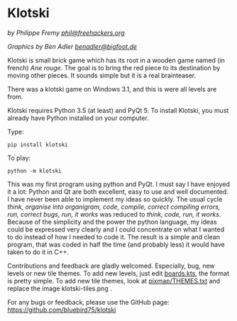 # Klotski

*by Philippe Fremy <phil@freehackers.org>*

*Graphics by Ben Adler <benadler@bigfoot.de>*

Klotski is small brick game which has its root in a wooden game named (in french) *Ane rouge*.  The goal is to bring the red piece to its destination by moving other pieces. It sounds simple but it is a real brainteaser.

There was a klotski game on Windows 3.1, and this is were all levels are from. 

Klotski requires Python 3.5 (at least) and PyQt 5. To install Klotski, you must already have Python installed on your computer. 

Type: 

    pip install klotski
    
To play:

    python -m klotski




This was my first program using python and PyQt. I must say I have enjoyed it a lot: Python and Qt are both excellent, easy to use and well documented. I have never been able to implement my ideas so quickly. The usual cycle *think, organise into organigram, code, compile, correct compiling errors, run, correct bugs, run, it works* was reduced to *think, code, run, it works*. Because of the simplicity and the power the python language, my ideas could be expressed very clearly and I could concentrate on what I wanted to do instead of how I needed to code it. The result is a simple and clean program, that was coded in half the time (and probably less) it would have taken to do it in C++.

Contributions and feedback are gladly welcomed. Especially, bug, new levels or new tile themes. To add new levels, just edit [boards.kts](https://github.com/bluebird75/klotski/blob/master/src/boards.kts), the format is pretty simple.  To add new tile themes, look at [pixmap/THEMES.txt](https://github.com/bluebird75/klotski/blob/master/pixmaps/THEMES.txt) and replace the image klotski-tiles.png .

For any bugs or feedback, please use the GitHub page: https://github.com/bluebird75/klotski 

